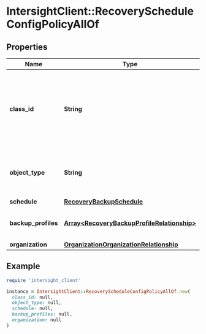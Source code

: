 # IntersightClient::RecoveryScheduleConfigPolicyAllOf

## Properties

| Name | Type | Description | Notes |
| ---- | ---- | ----------- | ----- |
| **class_id** | **String** | The fully-qualified name of the instantiated, concrete type. This property is used as a discriminator to identify the type of the payload when marshaling and unmarshaling data. | [default to &#39;recovery.ScheduleConfigPolicy&#39;] |
| **object_type** | **String** | The fully-qualified name of the instantiated, concrete type. The value should be the same as the &#39;ClassId&#39; property. | [default to &#39;recovery.ScheduleConfigPolicy&#39;] |
| **schedule** | [**RecoveryBackupSchedule**](RecoveryBackupSchedule.md) |  | [optional] |
| **backup_profiles** | [**Array&lt;RecoveryBackupProfileRelationship&gt;**](RecoveryBackupProfileRelationship.md) | An array of relationships to recoveryBackupProfile resources. | [optional] |
| **organization** | [**OrganizationOrganizationRelationship**](OrganizationOrganizationRelationship.md) |  | [optional] |

## Example

```ruby
require 'intersight_client'

instance = IntersightClient::RecoveryScheduleConfigPolicyAllOf.new(
  class_id: null,
  object_type: null,
  schedule: null,
  backup_profiles: null,
  organization: null
)
```

